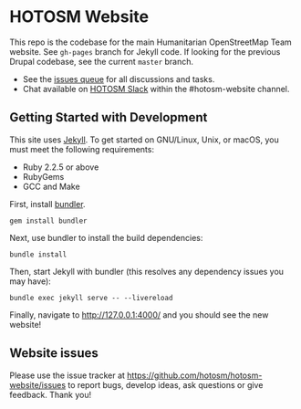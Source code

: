 # HOTOSM Website

This repo is the codebase for the main Humanitarian OpenStreetMap Team website. See `gh-pages` branch for Jekyll code. If looking for the previous Drupal codebase, see the current `master` branch.

 - See the [issues queue](https://github.com/hotosm/hotosm-website/issues) for all discussions and tasks.
 - Chat available on [HOTOSM Slack](https://slack.hotosm.org/) within the #hotosm-website channel.

## Getting Started with Development

This site uses [Jekyll](https://jekyllrb.com/). To get started on GNU/Linux, Unix, or macOS, you must meet the following requirements:

  * Ruby 2.2.5 or above
  * RubyGems
  * GCC and Make

First, install [bundler](https://bundler.io/).

```
gem install bundler
```

Next, use bundler to install the build dependencies:

```
bundle install
```

Then, start Jekyll with bundler (this resolves any dependency issues you may have):

```
bundle exec jekyll serve -- --livereload
```

Finally, navigate to http://127.0.0.1:4000/ and you should see the new website!

## Website issues
Please use the issue tracker at https://github.com/hotosm/hotosm-website/issues to report bugs, develop ideas, ask questions or give feedback. Thank you!
